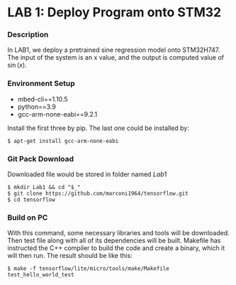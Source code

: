 # LAB 1: Deploy Program onto STM32
### Description
In LAB1, we deploy a pretrained sine regression model onto STM32H747. The input of the system is an x value, and the output is computed value of $\sin(x)$.

### Environment Setup
- mbed-cli==1.10.5
- python==3.9
- gcc-arm-none-eabi==9.2.1

Install the first three by pip. The last one could be installed by:

`$ apt-get install gcc-arm-none-eabi`

### Git Pack Download
Downloaded file would be stored in folder named $Lab1$
```
$ mkdir Lab1 && cd "$_"
$ git clone https://github.com/marconi1964/tensorflow.git
$ cd tensorflow
```

### Build on PC
With this command, some necessary libraries and tools will be downloaded. Then test file along with all of its dependencies will be built. Makefile has instructed the C++ compiler to build the code and create a binary, which it will then run. The result should be like this:
    
`$ make -f tensorflow/lite/micro/tools/make/Makefile test_hello_world_test`


